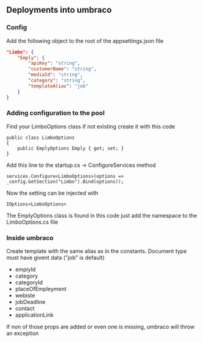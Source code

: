 ﻿## Deployments into umbraco

### Config
Add the following object to the root of the appsettings.json file
```json
"Limbo": {
    "Emply": {
        "apiKey": "string",
        "customerName": "string",
        "mediaId": "string",
        "category": "string",
        "templateAlias": "job"
    }
}
```

### Adding configuration to the pool
Find your LimboOptions class if not existing create it with this code
```CSharp
public class LimboOptions
{
    public EmplyOptions Emply { get; set; }
}
```
Add this line to the startup.cs -> ConfigureServices method
```CSharp
services.Configure<LimboOptions>(options => _config.GetSection("Limbo").Bind(options));
```

Now the setting can be injected with
```CSharp
IOptions<LimboOptions>
```
The EmplyOptions class is found in this code just add the namespace to the LimboOptions.cs file

### Inside umbraco
Create template with the same alias as in the constants. Document type must have givent data ("job" is default)
* emplyId
* category
* categoryId
* placeOfEmpleyment
* webiste
* jobDeadline
* contact
* applicationLink

If non of those props are added or even one is missing, umbraco will throw an exception